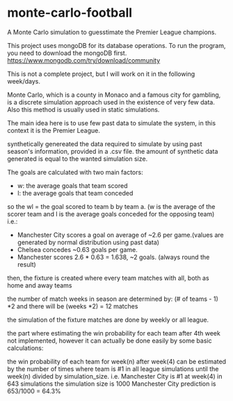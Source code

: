 # monte-carlo-football
A Monte Carlo simulation to guesstimate the Premier League champions.

This project uses mongoDB for its database operations. To run the program, you need to download the mongoDB first.
https://www.mongodb.com/try/download/community

This is not a complete project, but I will work on it in the following week/days.

Monte Carlo, which is a county in Monaco and a famous city for gambling, is a discrete simulation approach used in the existence of very few data. 
Also this method is usually used in static simulations.

The main idea here is to use few past data to simulate the system, in this context it is the Premier League.

synthetically genereated the data required to simulate by using past season's information, provided in a .csv file.
the amount of synthetic data generated is equal to the wanted simulation size.

The goals are calculated with two main factors:
- w: the average goals that team scored
- l: the average goals that team conceded

so the wl = the goal scored to team b by team a. (w is the average of the scorer team and l is the average goals conceded for the opposing team)
i.e.: 
- Manchester City scores a goal on average of ~2.6 per game.(values are generated by normal distribution using past data)
- Chelsea concedes ~0.63 goals per game.
- Manchester scores 2.6 * 0.63 = 1.638, ~2 goals. (always round the result)

then, the fixture is created where every team matches with all, both as home and away teams

the number of match weeks in season are determined by: (# of teams - 1) *2
and there will be (weeks *2) = 12 matches

the simulation of the fixture matches are done by weekly or all league.

the part where estimating the win probability for each team after 4th week not implemented, however it can actually be done easily by some basic calculations:

the win probability of each team for week(n) after week(4) can be estimated by the number of times where team is #1 in all league simulations until the week(n)
divided by simulation_size.
i.e.
Manchester City is #1 at week(4) in 643 simulations
the simulation size is 1000
Manchester City prediction is 653/1000 = 64.3%



